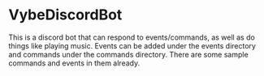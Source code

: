 # VybeDiscordBot
This is a discord bot that can respond to events/commands, as well as do things like playing music.  Events can be added under the events directory and commands under the commands directory. There are some sample commands and events in them already.

